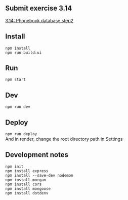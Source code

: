 ## Submit exercise 3.14
[3.14: Phonebook database step2](<https://fullstackopen.com/en/part3/saving_data_to_mongo_db#exercises-3-13-3-14>)  

## Install
`npm install`  
`npm run build:ui`

## Run
`npm start`  

## Dev
`npm run dev`  

## Deploy
`npm run deploy`  
And in render, change the root directory path in Settings  

## Development notes
```
npm init
npm install express
npm install --save-dev nodemon
npm install morgan
npm install cors
npm install mongoose
npm install dotdenv
```